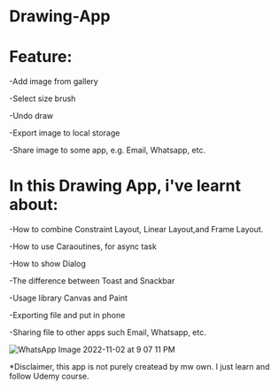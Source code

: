 # Drawing-App

# Feature: 

-Add image from gallery

-Select size brush

-Undo draw

-Export image to local storage

-Share image to some app, e.g. Email, Whatsapp, etc.



# In this Drawing App, i've learnt about:

-How to combine Constraint Layout, Linear Layout,and Frame Layout.

-How to use Caraoutines, for async task

-How to show Dialog

-The difference between Toast and Snackbar

-Usage library Canvas and Paint

-Exporting file and put in phone

-Sharing file to other apps such Email, Whatsapp, etc.

![WhatsApp Image 2022-11-02 at 9 07 11 PM](https://user-images.githubusercontent.com/46615811/199634879-3699747c-fde3-475d-b36c-3cff859ed563.jpeg)

*Disclaimer, this app is not purely createad by mw own. I just learn and follow Udemy course. 
